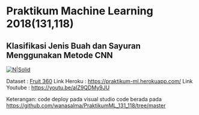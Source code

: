 # Praktikum Machine Learning 2018(131,118)
## Klasifikasi Jenis Buah dan Sayuran Menggunakan Metode CNN

[![N|Solid](https://www.gstatic.com/devrel-devsite/prod/vff7e8445fa7d53cc21534f5556b6a4ee6bfada97ce5d2ad049b51bab5c641518/tensorflow/images/lockup.svg)](https://nodesource.com/products/nsolid)

Dataset : [Fruit 360](https://www.kaggle.com/moltean/fruits)
Link Heroku : https://praktikum-ml.herokuapp.com/
Link Youtube  : https://youtu.be/aIZ9QDMy9JU

Keterangan:
code deploy pada visual studio code berada pada https://github.com/wanasalma/PraktikumML_131_118/tree/master
